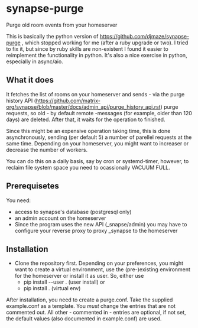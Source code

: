 # synapse-purge
Purge old room events from your homeserver

This is basically the python version of  https://github.com/djmaze/synapse-purge ,
which stopped working for me (after a ruby upgrade or two). I tried to fix it,
but since by ruby skills are non-existent I found it easier to reimplement the functionality
in python. It's also a nice exercise in python, especially in async/aio. 

## What it does
It fetches the list of rooms on your homeserver and sends - via the purge 
history API (https://github.com/matrix-org/synapse/blob/master/docs/admin_api/purge_history_api.rst)
purge requests, so old - by default remote -messages (for example, older than 120 days) 
are deleted. After that, it waits for the operation to finished.

Since this might be an expensive operation taking time, this is done asynchronously,
sending (per default 5) a number of parellel requests at the same time. Depending on your homeserver,
you might want to increaser or decrease the number of workers.

You can do this on a daily basis, say by cron or systemd-timer, however, to
reclaim file system space you need to ocassionally VACUUM FULL.

## Prerequisetes
You need:
* access to synapse's database (postgresql only)
* an admin account on the homeserver
* Since the program uses the new API (_snapse/admin) you may have to configure
your reverse proxy to proxy _synapse to the homeserver


## Installation
* Clone the repository first. Depending on your preferences, you might want to create 
a virtual environment, use the (pre-)existing environment for the homeserver or
install it as user. So, either use
   * pip install --user . (user install) or
   * pip install . (virtual env)

After installation, you need to create a purge.conf. Take the supplied example.conf
as a template. You *must* change the entries that are not commented out. All 
other - commented in - entries are optional, if not set, the default values
(also documented in example.conf) are used.

   